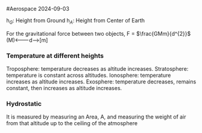 #Aerospace 2024-09-03

h$_G$: Height from Ground
h$_A$: Height from Center of Earth

For the gravitational force between two objects,
F = $\frac{GMm}{d^{2}}$
$\left(\text{M}\right)$<---d-->\[m]

### Temperature at different heights
Troposphere: temperature decreases as altitude increases.
Stratosphere: temperature is  constant across altitudes.
Ionosphere: temperature increases as altitude increases.
Exosphere: temperature decreases, remains constant, then increases as altitude increases.

### Hydrostatic
It is measured by measuring an Area, A, and measuring the weight of air from that altitude up to the ceiling of the atmosphere 